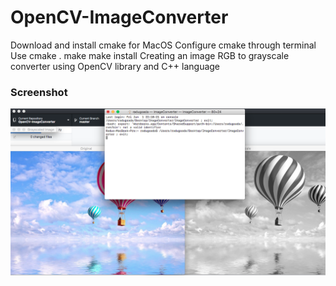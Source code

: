 # OpenCV-ImageConverter

Download and install cmake for MacOS
Configure cmake through terminal
Use cmake .
make
make install 
Creating an image RGB to grayscale converter using OpenCV library and C++ language

### Screenshot
![screenshot](screenshot.png?raw=true "Image-Convert")
